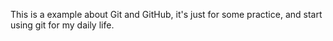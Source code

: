 This is a example about Git and GitHub, it's just for some practice, and start using git for my daily life.